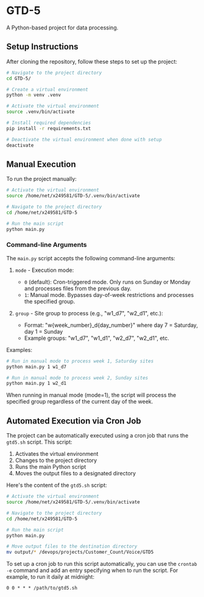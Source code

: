 # GTD-5

A Python-based project for data processing.

## Setup Instructions

After cloning the repository, follow these steps to set up the project:

```bash
# Navigate to the project directory
cd GTD-5/

# Create a virtual environment
python -m venv .venv

# Activate the virtual environment
source .venv/bin/activate

# Install required dependencies
pip install -r requirements.txt

# Deactivate the virtual environment when done with setup
deactivate
```

## Manual Execution

To run the project manually:

```bash
# Activate the virtual environment
source /home/net/x249581/GTD-5/.venv/bin/activate

# Navigate to the project directory
cd /home/net/x249581/GTD-5

# Run the main script
python main.py
```

### Command-line Arguments

The `main.py` script accepts the following command-line arguments:

1. `mode` - Execution mode:

   - `0` (default): Cron-triggered mode. Only runs on Sunday or Monday and processes files from the previous day.
   - `1`: Manual mode. Bypasses day-of-week restrictions and processes the specified group.

2. `group` - Site group to process (e.g., "w1_d7", "w2_d1", etc.):
   - Format: "w{week_number}\_d{day_number}" where day 7 = Saturday, day 1 = Sunday
   - Example groups: "w1_d7", "w1_d1", "w2_d7", "w2_d1", etc.

Examples:

```bash
# Run in manual mode to process week 1, Saturday sites
python main.py 1 w1_d7

# Run in manual mode to process week 2, Sunday sites
python main.py 1 w2_d1
```

When running in manual mode (mode=1), the script will process the specified group regardless of the current day of the week.

## Automated Execution via Cron Job

The project can be automatically executed using a cron job that runs the `gtd5.sh` script. This script:

1. Activates the virtual environment
2. Changes to the project directory
3. Runs the main Python script
4. Moves the output files to a designated directory

Here's the content of the `gtd5.sh` script:

```bash
# Activate the virtual environment
source /home/net/x249581/GTD-5/.venv/bin/activate

# Navigate to the project directory
cd /home/net/x249581/GTD-5

# Run the main script
python main.py

# Move output files to the destination directory
mv output/* /devops/projects/Customer_Count/Voice/GTD5
```

To set up a cron job to run this script automatically, you can use the `crontab -e` command and add an entry specifying when to run the script. For example, to run it daily at midnight:

```
0 0 * * * /path/to/gtd5.sh
```
